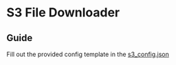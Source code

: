 # S3 File Downloader

## Guide

Fill out the provided config template in the [s3_config.json](s3_config.json)
